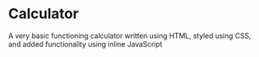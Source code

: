 # Calculator

A very basic functioning calculator written using HTML, styled using CSS, and added functionality using inline JavaScript

